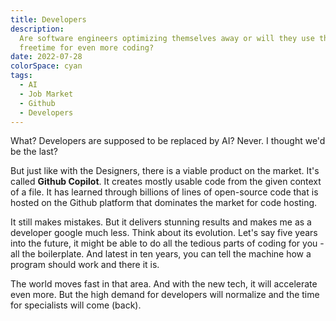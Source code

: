 ```yaml
---
title: Developers
description:
  Are software engineers optimizing themselves away or will they use their
  freetime for even more coding?
date: 2022-07-28
colorSpace: cyan
tags:
  - AI
  - Job Market
  - Github
  - Developers
---
```


What? Developers are supposed to be replaced by AI? Never. I thought we'd be the
last?

But just like with the Designers, there is a viable product on the market. It's
called **Github Copilot**. It creates mostly usable code from the given context
of a file. It has learned through billions of lines of open-source code that is
hosted on the Github platform that dominates the market for code hosting.

It still makes mistakes. But it delivers stunning results and makes me as a
developer google much less. Think about its evolution. Let's say five years into
the future, it might be able to do all the tedious parts of coding for you - all
the boilerplate. And latest in ten years, you can tell the machine how a program
should work and there it is.

The world moves fast in that area. And with the new tech, it will accelerate
even more. But the high demand for developers will normalize and the time for
specialists will come (back).
